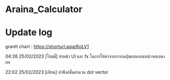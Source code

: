 # Araina_Calculator

# Update log
grantt chart : https://shorturl.asia/KoLV1

04:26 25/02/2023 [โฮมมี่] ทำหน้า UI และ fx ในการให้ค่าจากการกดปุ่มแสดงบนหน้าจอแสดงผล

22:02 25/02/2023 [เทียน] ทำฟังก์ชั่นคำนวน dot vector
